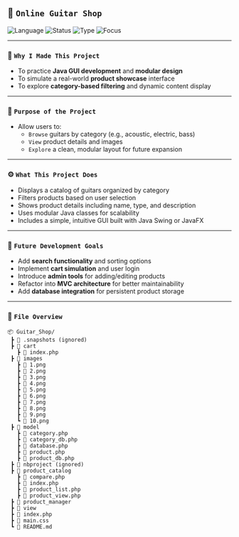 ## 🎸 `Online Guitar Shop`

![Language](https://img.shields.io/badge/Java-Project-blue?style=for-the-badge&logo=java&logoColor=white)
![Status](https://img.shields.io/badge/Status-Active-brightgreen?style=for-the-badge)
![Type](https://img.shields.io/badge/Type-Product%20Showcase-lightgrey?style=for-the-badge)
![Focus](https://img.shields.io/badge/Focus-Category%20Filtering%20%26%20UI-orange?style=for-the-badge)

---

### 🎯 `Why I Made This Project`
- To practice **Java GUI development** and **modular design**
- To simulate a real-world **product showcase** interface
- To explore **category-based filtering** and dynamic content display

---

### 🧠 `Purpose of the Project`
- Allow users to:
  - `Browse` guitars by category (e.g., acoustic, electric, bass)
  - `View` product details and images
  - `Explore` a clean, modular layout for future expansion

---

### ⚙️ `What This Project Does`
- Displays a catalog of guitars organized by category  
- Filters products based on user selection  
- Shows product details including name, type, and description  
- Uses modular Java classes for scalability  
- Includes a simple, intuitive GUI built with Java Swing or JavaFX

---

### 🚀 `Future Development Goals`
- Add **search functionality** and sorting options  
- Implement **cart simulation** and user login  
- Introduce **admin tools** for adding/editing products  
- Refactor into **MVC architecture** for better maintainability  
- Add **database integration** for persistent product storage

---

### 📁 `File Overview`
```
📦 Guitar_Shop/
 ┣ 📁 .snapshots (ignored)
 ┣ 📁 cart
   ┣ 📄 index.php
 ┣ 📁 images
   ┣ 📄 1.png
   ┣ 📄 2.png
   ┣ 📄 3.png
   ┣ 📄 4.png
   ┣ 📄 5.png
   ┣ 📄 6.png
   ┣ 📄 7.png
   ┣ 📄 8.png
   ┣ 📄 9.png
   ┗ 📄 10.png
 ┣ 📁 model
   ┣ 📄 category.php
   ┣ 📄 category_db.php
   ┣ 📄 database.php
   ┣ 📄 product.php
   ┣ 📄 product_db.php
 ┣ 📁 nbproject (ignored)
 ┣ 📁 product_catalog
   ┣ 📄 compare.php
   ┣ 📄 index.php
   ┣ 📄 product_list.php
   ┣ 📄 product_view.php
 ┣ 📁 product_manager
 ┣ 📁 view
 ┣ 📄 index.php
 ┣ 📄 main.css
 ┗ 📄 README.md
```
